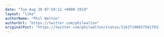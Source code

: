 ```yaml
---
date: "Tue Aug 20 07:50:11 +0000 2019"
layout: "like"
authorName: "Phil Walton"
authorUrl: "https://twitter.com/philwalton"
originalPost: "https://twitter.com/philwalton/status/1163719865758179328"
---
```

